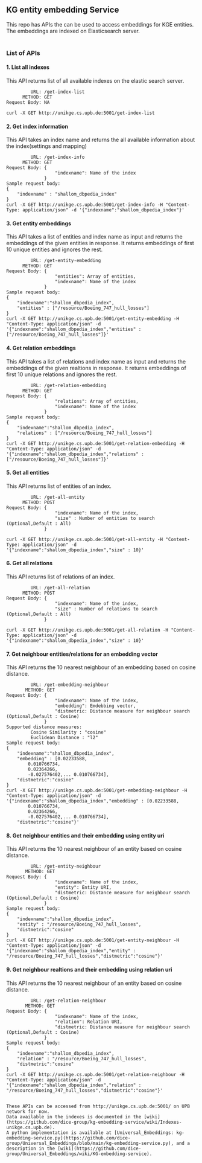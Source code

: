 ##  KG entity embedding Service

This repo has APIs the can be used to access embeddings for KGE entities. The embeddings are indexed on Elasticsearch server. 
<br><br>

###  List of APIs


#### 1. List all indexes
This API returns list of all available indexes on the elastic search server. 
```
         URL: /get-index-list
      METHOD: GET
Request Body: NA

curl -X GET http://unikge.cs.upb.de:5001/get-index-list

```
#### 2. Get index information
This API takes an index name and returns the all available information about the index(settings and mapping) 
```
         URL: /get-index-info
      METHOD: GET
Request Body: {
                  "indexname": Name of the index
              }
Sample request body:
{
    "indexname" : "shallom_dbpedia_index"
}
curl -X GET http://unikge.cs.upb.de:5001/get-index-info -H "Content-Type: application/json" -d '{"indexname":"shallom_dbpedia_index"}'
```
#### 3. Get entity embeddings
This API takes a list of entities and index name as input and returns the embeddings of the given entities in response. It returns embeddings of first 10 unique entities and ignores the rest. 
```
         URL: /get-entity-embedding
      METHOD: GET
Request Body: {
                  "entities": Array of entities,
                  "indexname": Name of the index
              }
Sample request body:
{
    "indexname":"shallom_dbpedia_index",
    "entities" : ["/resource/Boeing_747_hull_losses"]
}
curl -X GET http://unikge.cs.upb.de:5001/get-entity-embedding -H "Content-Type: application/json" -d '{"indexname":"shallom_dbpedia_index","entities" : ["/resource/Boeing_747_hull_losses"]}'
```

#### 4. Get relation embeddings
This API takes a list of relations and index name as input and returns the embeddings of the given realtions in response. It returns embeddings of first 10 unique relations and ignores the rest. 
```
         URL: /get-relation-embedding
      METHOD: GET
Request Body: {
                  "relations": Array of entities,
                  "indexname": Name of the index
              }
Sample request body:
{
    "indexname":"shallom_dbpedia_index",
    "relations" : ["/resource/Boeing_747_hull_losses"]
}
curl -X GET http://unikge.cs.upb.de:5001/get-relation-embedding -H "Content-Type: application/json" -d '{"indexname":"shallom_dbpedia_index","relations" : ["/resource/Boeing_747_hull_losses"]}'
```

#### 5. Get all entities
This API returns list of entities of an index. 
```
         URL: /get-all-entity
      METHOD: POST
Request Body: {
                  "indexname": Name of the index,
                  "size" : Number of entities to search (Optional,Default : All)
              }

curl -X GET http://unikge.cs.upb.de:5001/get-all-entity -H "Content-Type: application/json" -d '{"indexname":"shallom_dbpedia_index","size" : 10}'

```

#### 6. Get all relations
This API returns list of relations of an index. 
```
         URL: /get-all-relation
      METHOD: POST
Request Body: {
                  "indexname": Name of the index,
                  "size" : Number of relations to search (Optional,Default : All)
              }

curl -X GET http://unikge.cs.upb.de:5001/get-all-relation -H "Content-Type: application/json" -d '{"indexname":"shallom_dbpedia_index","size" : 10}'

```

#### 7. Get neighbour entities/relations for an embedding vector
This API returns the 10 nearest neighbour of an embedding based on cosine distance.
```
         URL: /get-embedding-neighbour
       METHOD: GET
Request Body: {
                  "indexname": Name of the index,
                  "embedding": Emdebbing vector,
                  "distmetric: Distance measure for neighbour search (Optional,Default : Cosine)                  
              }
Supported distance measures:
         Cosine Similarity : "cosine"
         Euclidean Distance : "l2"
Sample request body:
{
    "indexname":"shallom_dbpedia_index",
    "embedding" : [0.02233588,
        0.010766734,
        0.02364266,
        -0.027576402,... 0.010766734],
    "distmetric":"cosine"
}
curl -X GET http://unikge.cs.upb.de:5001/get-embedding-neighbour -H "Content-Type: application/json" -d '{"indexname":"shallom_dbpedia_index","embedding" : [0.02233588,
        0.010766734,
        0.02364266,
        -0.027576402,... 0.010766734],
    "distmetric":"cosine"}'
```



#### 8. Get neighbour entities and their embedding using entity uri
This API returns the 10 nearest neighbour of an entity based on cosine distance.
```
         URL: /get-entity-neighbour
       METHOD: GET
Request Body: {
                  "indexname": Name of the index,
                  "entity": Entity URI,
                  "distmetric: Distance measure for neighbour search (Optional,Default : Cosine)
              }
Sample request body:
{
    "indexname":"shallom_dbpedia_index",
    "entity" : "/resource/Boeing_747_hull_losses",
    "distmetric":"cosine"    
}
curl -X GET http://unikge.cs.upb.de:5001/get-entity-neighbour -H "Content-Type: application/json" -d '{"indexname":"shallom_dbpedia_index","entity" : "/resource/Boeing_747_hull_losses","distmetric":"cosine"}'
```
#### 9. Get neighbour realtions and their embedding using relation uri
This API returns the 10 nearest neighbour of an entity based on cosine distance.
```
         URL: /get-relation-neighbour
       METHOD: GET
Request Body: {
                  "indexname": Name of the index,
                  "relation": Relation URI,
                  "distmetric: Distance measure for neighbour search (Optional,Default : Cosine)
              }
Sample request body:
{
    "indexname":"shallom_dbpedia_index",
    "relation" : "/resource/Boeing_747_hull_losses",
    "distmetric":"cosine"    
}
curl -X GET http://unikge.cs.upb.de:5001/get-relation-neighbour -H "Content-Type: application/json" -d '{"indexname":"shallom_dbpedia_index","relation" : "/resource/Boeing_747_hull_losses","distmetric":"cosine"}'


These APIs can be accessed from http://unikge.cs.upb.de:5001/ on UPB network for now.  
Data available in the indexes is documented in the [wiki](https://github.com/dice-group/kg-embedding-service/wiki/Indexes-unikge.cs.upb.de).  
A python implementation is available at [Universal_Embeddings: kg-embedding-service.py](https://github.com/dice-group/Universal_Embeddings/blob/main/kg-embedding-service.py), and a description in the [wiki](https://github.com/dice-group/Universal_Embeddings/wiki/KG-embedding-service).
